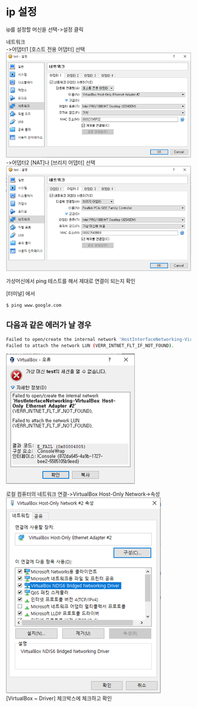ip 설정
=========================
ip를 설정할 머신을 선택->설정 클릭</br>

네트워크</br>
->어댑터1 [호스트 전용 어댑터] 선택</br>
![](img/ip_set_01.PNG)</br>
->어댑터2 [NAT]나 [브리지 어댑터] 선택</br>
![](img/ip_set_02.PNG)</br>

가상머신에서 ping 테스트를 해서 제대로 연결이 되는지 확인</br>

[터미널] 에서
```bash
$ ping www.google.com
```

다음과 같은 에러가 날 경우
-------------------------
```bash
Failed to open/create the internal network 'HostInterfaceNetworking-VirtualBox Host-Only Ethernet Adapter #2' (VERR_INTNET_FLT_IF_NOT_FOUND).
Failed to attach the network LUN (VERR_INTNET_FLT_IF_NOT_FOUND).
```
![](img/ip_set_err_01.PNG)

로컬 컴퓨터의 네트워크 연결->VirtualBox Host-Only Network->속성
![](img/ip_set_err_02.PNG)</br>
[VirtualBox ~ Driver] 체크박스에 체크하고 확인

